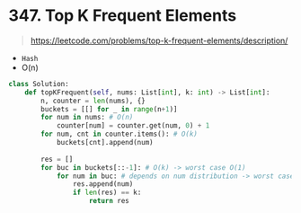 # 347. Top K Frequent Elements
> https://leetcode.com/problems/top-k-frequent-elements/description/

- `Hash`
- O(n)

```py
class Solution:
    def topKFrequent(self, nums: List[int], k: int) -> List[int]:
        n, counter = len(nums), {}
        buckets = [[] for _ in range(n+1)]
        for num in nums: # O(n)
            counter[num] = counter.get(num, 0) + 1
        for num, cnt in counter.items(): # O(k)
            buckets[cnt].append(num)
        
        res = []
        for buc in buckets[::-1]: # O(k) -> worst case O(1)
            for num in buc: # depends on num distribution -> worst case O(n)
                res.append(num)
                if len(res) == k:
                    return res
 
```
